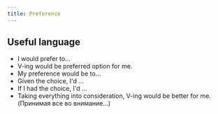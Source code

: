 ```yaml
---
title: Preference
---
```


## Useful language

- I would prefer to...
- V-ing would be preferred option for me.
- My preference would be to...
- Given the choice, I'd ...
- If I had the choice, I'd ...
- Taking everything into consideration, V-ing would be better for me. (Принимая все во внимание...)
